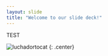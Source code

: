 ```yaml
---
layout: slide
title: "Welcome to our slide deck!"
---
```


TEST

![luchadortocat](https://octodex.github.com/images/luchadortocat.png)
{: .center}
